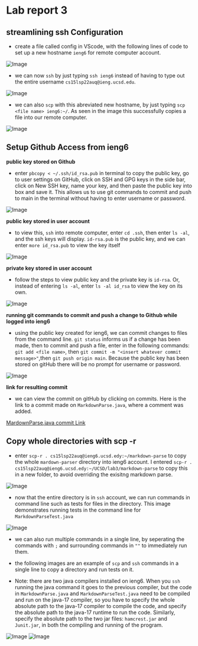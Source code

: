 # Lab report 3
## streamlining ssh Configuration

* create a file called config in VScode, with the following lines of code to set up a new hostname `ieng6` for remote computer account. 

![Image](sshConfig.png)

* we can now `ssh` by just typing `ssh ieng6` instead of having to type out the entire username `cs15lsp22auq@ieng.ucsd.edu`.

![Image](shhCommand.png)

* we can also `scp` with this abreviated new hostname, by just typing `scp <file name> ieng6:~/`. As seen in the image this successfully copies a file into our remote computer.

![Image](scpCommand.png)


## Setup Github Access from ieng6

**public key stored on Github**

* enter `pbcopy < ~/.ssh/id_rsa.pub` in terminal to copy the public key, go to user settings on GitHub, click on SSH and GPG keys in the side bar, click on New SSH key, name your key, and then paste the public key into box and save it. This allows us to use git commands to commit and push to main in the terminal without having to enter username or password. 

![Image](GitHubKeys.png)

**public key stored in user account**

* to view this, `ssh` into remote computer, enter `cd .ssh`, then enter `ls -al`, and the ssh keys will display. `id-rsa.pub` is the public key, and we can enter `more id_rsa.pub` to view the key itself 

![Image](publicKeyUserAccount.png)

**private key stored in user account**

* follow the steps to view public key and the private key is `id-rsa`. Or, instead of entering `ls -al`, enter `ls -al id_rsa` to view the key on its own.

![Image](privateKeyUserAccount.png)

**running git commands to commit and push a change to Github while logged into ieng6**

* using the public key created for ieng6, we can commit changes to files from the command line. `git status` informs us if a change has been made, then to commit and push a file, enter in the following commands: `git add <file name>`, then `git commit -m "<insert whatever commit message>"`,then `git push origin main`. Because the public key has been stored on gitHub there will be no prompt for username or password.

![Image](gitCommandsCommitieng6.png)

**link for resulting commit**

* we can view the commit on gitHub by clicking on commits. Here is the link to a commit made on `MarkdownParse.java`, where a comment was added.

[MardownParse.java commit Link](https://github.com/Evan1Lam/markdown-parser/commit/b82543af9e48dddc7c064757126b928151bca015)

## Copy whole directories with scp -r

* enter  `scp-r . cs15lsp22auq@ieng6.ucsd.edy:~/markdown-parse` to copy the whole `mardown-parser` directory into ieng6 account. I entered `scp-r . cs15lsp22auq@ieng6.ucsd.edy:~/UCSD/lab3/markdown-parse` to copy this in a new folder, to avoid overriding the exisitng markdown parse. 

![Image](CopyingWholeMDparse.png)

* now that the entire directory is in `ssh` account, we can run commands in command line such as tests for files in the directory. This image demonstrates running tests in the command line for `MarkdownParseTest.java`

![Image](runningTests.png)

* we can also run multiple commands in a single line, by seperating the commands with `;` and surrounding commands in `""` to immediately run them. 

* the following images are an example of `scp` and `ssh` commands in a single line to copy a directory and run tests on it. 

* Note: there are two java compilers installed on ieng6. When you `ssh` running the java command it goes to the previous compiler, but the code in `MarkdownParse.java` and `MarkdownParseTest.java` need to be compiled and run on the java-17 compiler, so you have to specify the whole absolute path to the java-17 compiler to compile the code, and specify the absolute path to the java-17 runtime to run the code. Similarly, specify the absolute path to the two jar files: `hamcrest.jar` and `Junit.jar`, in both the compiling and running of the program.

![Image](multipleLinesOne.png)
![Image](MultipleLinesTwo.png)





